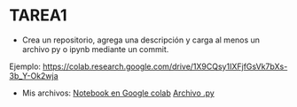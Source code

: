 # TAREA1
- Crea un repositorio, agrega una descripción y carga al menos un archivo py o ipynb mediante un commit.

Ejemplo: https://colab.research.google.com/drive/1X9CQsy1IXFjfGsVk7bXs-3b_Y-Ok2wja

* Mis archivos:
[Notebook en Google colab](./tarea1.ipynb)
[Archivo .py](./tarea1.py)